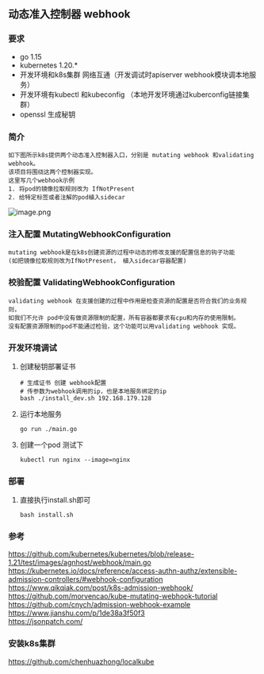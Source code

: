 ## 动态准入控制器 webhook

### 要求
* go 1.15
* kubernetes 1.20.*
* 开发环境和k8s集群 网络互通（开发调试时apiserver webhook模块调本地服务）
* 开发环境有kubectl 和kubeconfig （本地开发环境通过kuberconfig链接集群）
* openssl 生成秘钥


### 简介
    如下图所示k8s提供两个动态准入控制器入口，分别是 mutating webhook 和validating webhook。  
    该项目将围绕这两个控制器实现。
    这里写几个webhook示例
    1. 将pod的镜像拉取规则改为 IfNotPresent
    2. 给特定标签或者注解的pod植入sidecar
    
    
![image.png](https://i.loli.net/2021/08/21/l4q5hnMTaU2XyFg.png)

### 注入配置 MutatingWebhookConfiguration
    mutating webhook是在k8s创建资源的过程中动态的修改支援的配置信息的钩子功能
    (如把镜像拉取规则改为IfNotPresent， 植入sidecar容器配置)
### 校验配置 ValidatingWebhookConfiguration
    validating webhook 在支援创建的过程中作用是检查资源的配置是否符合我们的业务规则，
    如我们不允许 pod中没有做资源限制的配置，所有容器都要求有cpu和内存的使用限制。
    没有配置资源限制的pod不能通过检验，这个功能可以用validating webhook 实现。


### 开发环境调试
1. 创建秘钥部署证书
    ```shell script
    # 生成证书 创建 webhook配置
    # 传参数为webhook调用的ip，也是本地服务绑定的ip
    bash ./install_dev.sh 192.168.179.128
    
    ```
2. 运行本地服务
    
    ```shell script
    go run ./main.go
    ```
3. 创建一个pod 测试下
    ```shell script
    kubectl run nginx --image=nginx
    ```
### 部署
1. 直接执行install.sh即可
    ```shell script
    bash install.sh
    ```


### 参考
https://github.com/kubernetes/kubernetes/blob/release-1.21/test/images/agnhost/webhook/main.go  
https://kubernetes.io/docs/reference/access-authn-authz/extensible-admission-controllers/#webhook-configuration   
https://www.qikqiak.com/post/k8s-admission-webhook/  
https://github.com/morvencao/kube-mutating-webhook-tutorial  
https://github.com/cnych/admission-webhook-example  
https://www.jianshu.com/p/1de38a3f50f3  
https://jsonpatch.com/  

### 安装k8s集群
https://github.com/chenhuazhong/localkube
